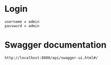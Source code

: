 # Login
```
username = admin
password = admin
```

# Swagger documentation
```
http://localhost:8080/api/swagger-ui.html#/
```